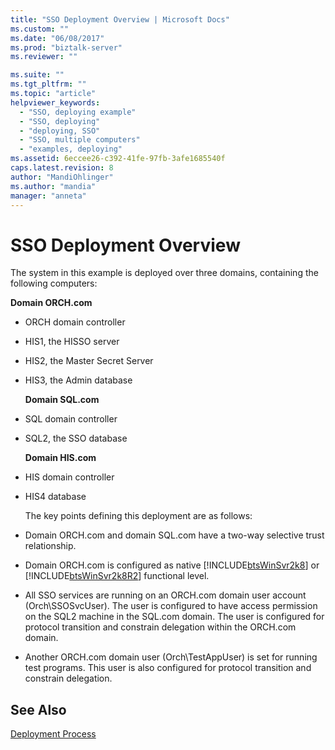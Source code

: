 ```yaml
---
title: "SSO Deployment Overview | Microsoft Docs"
ms.custom: ""
ms.date: "06/08/2017"
ms.prod: "biztalk-server"
ms.reviewer: ""

ms.suite: ""
ms.tgt_pltfrm: ""
ms.topic: "article"
helpviewer_keywords: 
  - "SSO, deploying example"
  - "SSO, deploying"
  - "deploying, SSO"
  - "SSO, multiple computers"
  - "examples, deploying"
ms.assetid: 6eccee26-c392-41fe-97fb-3afe1685540f
caps.latest.revision: 8
author: "MandiOhlinger"
ms.author: "mandia"
manager: "anneta"
---
```

# SSO Deployment Overview
The system in this example is deployed over three domains, containing the following computers:  
  
 **Domain ORCH.com**  
  
- ORCH domain controller  
  
- HIS1, the HISSO server  
  
- HIS2, the Master Secret Server  
  
- HIS3, the Admin database  
  
  **Domain SQL.com**  
  
- SQL domain controller  
  
- SQL2, the SSO database  
  
  **Domain HIS.com**  
  
- HIS domain controller  
  
- HIS4 database  
  
  The key points defining this deployment are as follows:  
  
- Domain ORCH.com and domain SQL.com have a two-way selective trust relationship.  
  
- Domain ORCH.com is configured as native [!INCLUDE[btsWinSvr2k8](../includes/btswinsvr2k8-md.md)] or [!INCLUDE[btsWinSvr2k8R2](../includes/btswinsvr2k8r2-md.md)] functional level.  
  
- All SSO services are running on an ORCH.com domain user account (Orch\SSOSvcUser). The user is configured to have access permission on the SQL2 machine in the SQL.com domain. The user is configured for protocol transition and constrain delegation within the ORCH.com domain.  
  
- Another ORCH.com domain user (Orch\TestAppUser) is set for running test programs. This user is also configured for protocol transition and constrain delegation.  
  
## See Also  
 [Deployment Process](../core/deployment-process.md)